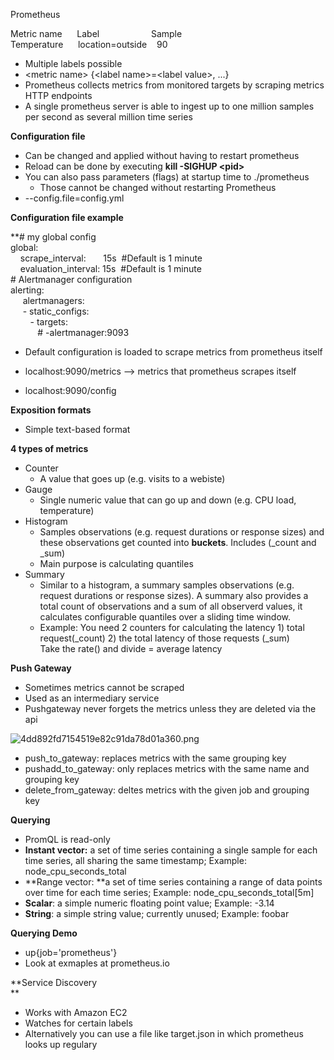 Prometheus

Metric name      Label                     Sample  
Temperature      location=outside    90

- Multiple labels possible
- &lt;metric name&gt; {&lt;label name&gt;=&lt;label value&gt;, ...}
- Prometheus collects metrics from monitored targets by scraping metrics HTTP endpoints
- A single prometheus server is able to ingest up to one million samples per second as several million time series

**Configuration file**

- Can be changed and applied without having to restart prometheus
- Reload can be done by executing **kill -SIGHUP &lt;pid&gt;**
- You can also pass parameters (flags) at startup time to ./prometheus
    - Those cannot be changed without restarting Prometheus
- --config.file=config.yml

**Configuration file example**

**# my global config  
global:  
    scrape_interval:       15s  #Default is 1 minute  
    evaluation_interval: 15s  #Default is 1 minute  
\# Alertmanager configuration  
alerting:  
     alertmanagers:  
     \- static_configs:  
        \- targets:  
           # -alertmanager:9093

- Default configuration is loaded to scrape metrics from prometheus itself
    
- localhost:9090/metrics --> metrics that prometheus scrapes itself
    
- localhost:9090/config
    

**Exposition formats**

- Simple text-based format

**4 types of metrics**

- Counter
    - A value that goes up (e.g. visits to a webiste)
- Gauge
    - Single numeric value that can go up and down (e.g. CPU load, temperature)
- Histogram
    - Samples observations (e.g. request durations or response sizes) and these observations get counted into **buckets**. Includes (\_count and \_sum)
    - Main purpose is calculating quantiles
- Summary
    - Similar to a histogram, a summary samples observations (e.g. request durations or response sizes). A summary also provides a total count of observations and a sum of all observerd values, it calculates configurable quantiles over a sliding time window.
    - Example: You need 2 counters for calculating the latency 1) total request(\_count) 2) the total latency of those requests (\_sum)  
        Take the rate() and divide = average latency

**Push Gateway**

- Sometimes metrics cannot be scraped
- Used as an intermediary service
- Pushgateway never forgets the metrics unless they are deleted via the api

![4dd892fd7154519e82c91da78d01a360.png](/_resources/517b68ef9fac4d139d3fcd1b15572b36.png)

- push\_to\_gateway: replaces metrics with the same grouping key
- pushadd\_to\_gateway: only replaces metrics with the same name and grouping key
- delete\_from\_gateway: deltes metrics with the given job and grouping key

**Querying**

- PromQL is read-only
- **Instant vector:** a set of time series containing a single sample for each time series, all sharing the same timestamp; Example: node\_cpu\_seconds_total
- **Range vector: **a set of time series containing a range of data points over time for each time series; Example: node\_cpu\_seconds_total\[5m\]
- **Scalar**: a simple numeric floating point value; Example: -3.14
- **String**: a simple string value; currently unused; Example: foobar

**Querying Demo**

- up{job='prometheus'}
- Look at exmaples at prometheus.io

**Service Discovery   
**

- Works with Amazon EC2
- Watches for certain labels
- Alternatively you can use a file like target.json in which prometheus looks up regulary
